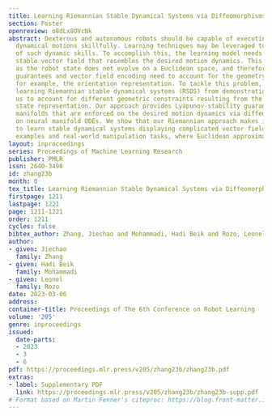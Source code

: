 ```yaml
---
title: Learning Riemannian Stable Dynamical Systems via Diffeomorphisms
section: Poster
openreview: o8dLx8OVcNk
abstract: Dexterous and autonomous robots should be capable of executing elaborated
  dynamical motions skillfully. Learning techniques may be leveraged to build models
  of such dynamic skills. To accomplish this, the learning model needs to encode a
  stable vector field that resembles the desired motion dynamics. This is challenging
  as the robot state does not evolve on a Euclidean space, and therefore the stability
  guarantees and vector field encoding need to account for the geometry arising from,
  for example, the orientation representation. To tackle this problem, we propose
  learning Riemannian stable dynamical systems (RSDS) from demonstrations, allowing
  us to account for different geometric constraints resulting from the dynamical system
  state representation. Our approach provides Lyapunov-stability guarantees on Riemannian
  manifolds that are enforced on the desired motion dynamics via diffeomorphisms built
  on neural manifold ODEs. We show that our Riemannian approach makes it possible
  to learn stable dynamical systems displaying complicated vector fields on both illustrative
  examples and real-world manipulation tasks, where Euclidean approximations fail.
layout: inproceedings
series: Proceedings of Machine Learning Research
publisher: PMLR
issn: 2640-3498
id: zhang23b
month: 0
tex_title: Learning Riemannian Stable Dynamical Systems via Diffeomorphisms
firstpage: 1211
lastpage: 1221
page: 1211-1221
order: 1211
cycles: false
bibtex_author: Zhang, Jiechao and Mohammadi, Hadi Beik and Rozo, Leonel
author:
- given: Jiechao
  family: Zhang
- given: Hadi Beik
  family: Mohammadi
- given: Leonel
  family: Rozo
date: 2023-03-06
address:
container-title: Proceedings of The 6th Conference on Robot Learning
volume: '205'
genre: inproceedings
issued:
  date-parts:
  - 2023
  - 3
  - 6
pdf: https://proceedings.mlr.press/v205/zhang23b/zhang23b.pdf
extras:
- label: Supplementary PDF
  link: https://proceedings.mlr.press/v205/zhang23b/zhang23b-supp.pdf
# Format based on Martin Fenner's citeproc: https://blog.front-matter.io/posts/citeproc-yaml-for-bibliographies/
---
```

